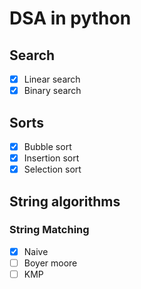 # DSA in python

## Search
- [x] Linear search
- [x] Binary search

## Sorts
- [x] Bubble sort
- [x] Insertion sort
- [x] Selection sort

## String algorithms
### String Matching
- [x] Naive
- [ ] Boyer moore
- [ ] KMP